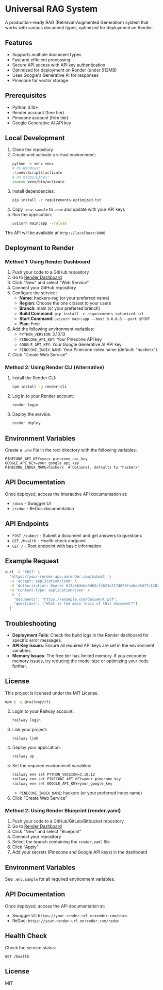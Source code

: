 # Universal RAG System

A production-ready RAG (Retrieval-Augmented Generation) system that works with various document types, optimized for deployment on Render.

## Features

- Supports multiple document types
- Fast and efficient processing
- Secure API access with API key authentication
- Optimized for deployment on Render (under 512MB)
- Uses Google's Generative AI for responses
- Pinecone for vector storage

## Prerequisites

- Python 3.10+
- Render account (free tier)
- Pinecone account (free tier)
- Google Generative AI API key

## Local Development

1. Clone the repository
2. Create and activate a virtual environment:
   ```bash
   python -m venv venv
   # On Windows:
   .\venv\Scripts\activate
   # On macOS/Linux:
   source venv/bin/activate
   ```
3. Install dependencies:
   ```bash
   pip install -r requirements-optimized.txt
   ```
4. Copy `.env.sample` to `.env` and update with your API keys
5. Run the application:
   ```bash
   uvicorn main:app --reload
   ```

The API will be available at `http://localhost:8000`

## Deployment to Render

### Method 1: Using Render Dashboard

1. Push your code to a GitHub repository
2. Go to [Render Dashboard](https://dashboard.render.com/)
3. Click "New" and select "Web Service"
4. Connect your GitHub repository
5. Configure the service:
   - **Name**: hackerx-rag (or your preferred name)
   - **Region**: Choose the one closest to your users
   - **Branch**: main (or your preferred branch)
   - **Build Command**: `pip install -r requirements-optimized.txt`
   - **Start Command**: `uvicorn main:app --host 0.0.0.0 --port $PORT`
   - **Plan**: Free
6. Add the following environment variables:
   - `PYTHON_VERSION`: 3.10.13
   - `PINECONE_API_KEY`: Your Pinecone API key
   - `GOOGLE_API_KEY`: Your Google Generative AI API key
   - `PINECONE_INDEX_NAME`: Your Pinecone index name (default: "hackerx")
7. Click "Create Web Service"

### Method 2: Using Render CLI (Alternative)

1. Install the Render CLI:
   ```bash
   npm install -g render-cli
   ```
2. Log in to your Render account:
   ```bash
   render login
   ```
3. Deploy the service:
   ```bash
   render deploy
   ```

## Environment Variables

Create a `.env` file in the root directory with the following variables:

```
PINECONE_API_KEY=your_pinecone_api_key
GOOGLE_API_KEY=your_google_api_key
PINECONE_INDEX_NAME=hackerx  # Optional, defaults to "hackerx"
```

## API Documentation

Once deployed, access the interactive API documentation at:
- `/docs` - Swagger UI
- `/redoc` - ReDoc documentation

## API Endpoints

- `POST /submit` - Submit a document and get answers to questions
- `GET /health` - Health check endpoint
- `GET /` - Root endpoint with basic information

## Example Request

```bash
curl -X 'POST' \
  'https://your-render-app.onrender.com/submit' \
  -H 'accept: application/json' \
  -H 'Authorization: Bearer 612aeb3ebe9d63cfdb21e3f7d679fcebde54f7c1283c92b7937ea72c10c966af' \
  -H 'Content-Type: application/json' \
  -d '{
    "documents": "https://example.com/document.pdf",
    "questions": ["What is the main topic of this document?"]
  }'
```

## Troubleshooting

- **Deployment Fails**: Check the build logs in the Render dashboard for specific error messages.
- **API Key Issues**: Ensure all required API keys are set in the environment variables.
- **Memory Issues**: The free tier has limited memory. If you encounter memory issues, try reducing the model size or optimizing your code further.

## License

This project is licensed under the MIT License.
   ```bash
   npm i -g @railway/cli
   ```
2. Login to your Railway account:
   ```bash
   railway login
   ```
3. Link your project:
   ```bash
   railway link
   ```
4. Deploy your application:
   ```bash
   railway up
   ```
5. Set the required environment variables:
   ```bash
   railway env set PYTHON_VERSION=3.10.12
   railway env set PINECONE_API_KEY=your_pinecone_key
   railway env set GOOGLE_API_KEY=your_google_key
   ```
   - `PINECONE_INDEX_NAME`: hackerx (or your preferred index name)
7. Click "Create Web Service"

### Method 2: Using Render Blueprint (render.yaml)

1. Push your code to a GitHub/GitLab/Bitbucket repository
2. Go to [Render Dashboard](https://dashboard.render.com/)
3. Click "New" and select "Blueprint"
4. Connect your repository
5. Select the branch containing the `render.yaml` file
6. Click "Apply"
7. Add your secrets (Pinecone and Google API keys) in the dashboard

## Environment Variables

See `.env.sample` for all required environment variables.

## API Documentation

Once deployed, access the API documentation at:
- Swagger UI: `https://your-render-url.onrender.com/docs`
- ReDoc: `https://your-render-url.onrender.com/redoc`

## Health Check

Check the service status:
```
GET /health
```

## License

MIT
